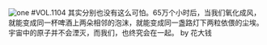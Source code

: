 ![one](http://image.wufazhuce.com/FqGgoFwSkg1iruqkaVGvyQVtPKpt)
#VOL.1104
其实分别也没有这么可怕。65万个小时后，当我们氧化成风，就能变成同一杯啤酒上两朵相邻的泡沫，就能变成同一盏路灯下两粒依偎的尘埃。宇宙中的原子并不会湮灭，而我们，也终究会在一起。 by 花大钱